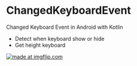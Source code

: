# ChangedKeyboardEvent
Changed Keyboard Event in Android with Kotlin

- Detect when keyboard show or hide
- Get height keyboard

<a href="https://imgflip.com/gif/28o9sr"><img src="https://i.imgflip.com/28o9sr.gif" title="made at imgflip.com"/></a>
